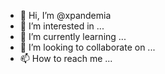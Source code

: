 - 👋 Hi, I’m @xpandemia
- 👀 I’m interested in ...
- 🌱 I’m currently learning ...
- 💞️ I’m looking to collaborate on ...
- 📫 How to reach me ...

<!---
xpandemia/xpandemia is a ✨ special ✨ repository because its `README.md` (this file) appears on your GitHub profile.
You can click the Preview link to take a look at your changes.
--->
